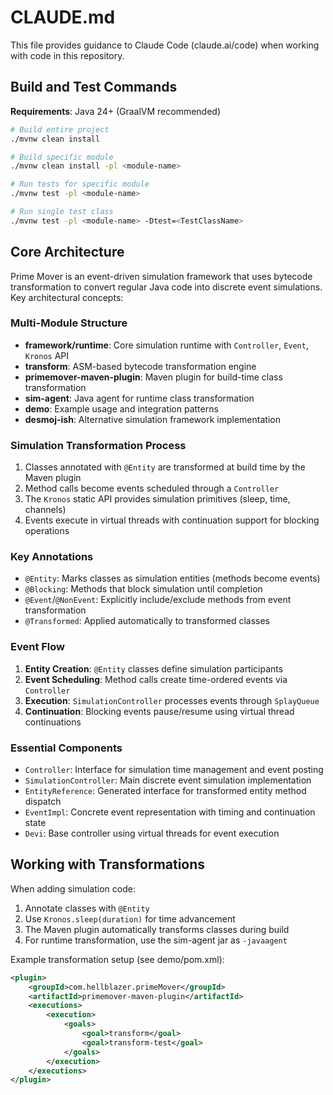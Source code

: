 # CLAUDE.md

This file provides guidance to Claude Code (claude.ai/code) when working with code in this repository.

## Build and Test Commands

**Requirements**: Java 24+ (GraalVM recommended)

```bash
# Build entire project
./mvnw clean install

# Build specific module
./mvnw clean install -pl <module-name>

# Run tests for specific module
./mvnw test -pl <module-name>

# Run single test class
./mvnw test -pl <module-name> -Dtest=<TestClassName>
```

## Core Architecture

Prime Mover is an event-driven simulation framework that uses bytecode transformation to convert regular Java code into discrete event simulations. Key architectural concepts:

### Multi-Module Structure
- **framework/runtime**: Core simulation runtime with `Controller`, `Event`, `Kronos` API
- **transform**: ASM-based bytecode transformation engine
- **primemover-maven-plugin**: Maven plugin for build-time class transformation
- **sim-agent**: Java agent for runtime class transformation
- **demo**: Example usage and integration patterns
- **desmoj-ish**: Alternative simulation framework implementation

### Simulation Transformation Process
1. Classes annotated with `@Entity` are transformed at build time by the Maven plugin
2. Method calls become events scheduled through a `Controller`
3. The `Kronos` static API provides simulation primitives (sleep, time, channels)
4. Events execute in virtual threads with continuation support for blocking operations

### Key Annotations
- `@Entity`: Marks classes as simulation entities (methods become events)
- `@Blocking`: Methods that block simulation until completion
- `@Event`/`@NonEvent`: Explicitly include/exclude methods from event transformation
- `@Transformed`: Applied automatically to transformed classes

### Event Flow
1. **Entity Creation**: `@Entity` classes define simulation participants
2. **Event Scheduling**: Method calls create time-ordered events via `Controller`
3. **Execution**: `SimulationController` processes events through `SplayQueue`
4. **Continuation**: Blocking events pause/resume using virtual thread continuations

### Essential Components
- `Controller`: Interface for simulation time management and event posting
- `SimulationController`: Main discrete event simulation implementation
- `EntityReference`: Generated interface for transformed entity method dispatch
- `EventImpl`: Concrete event representation with timing and continuation state
- `Devi`: Base controller using virtual threads for event execution

## Working with Transformations

When adding simulation code:
1. Annotate classes with `@Entity` 
2. Use `Kronos.sleep(duration)` for time advancement
3. The Maven plugin automatically transforms classes during build
4. For runtime transformation, use the sim-agent jar as `-javaagent`

Example transformation setup (see demo/pom.xml):
```xml
<plugin>
    <groupId>com.hellblazer.primeMover</groupId>
    <artifactId>primemover-maven-plugin</artifactId>
    <executions>
        <execution>
            <goals>
                <goal>transform</goal>
                <goal>transform-test</goal>
            </goals>
        </execution>
    </executions>
</plugin>
```